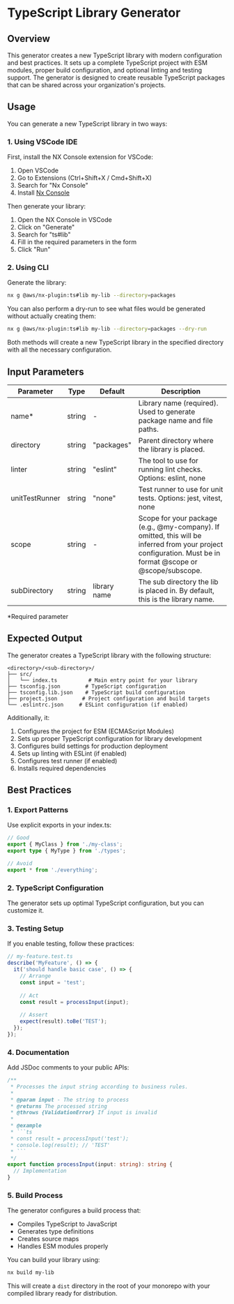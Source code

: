# TypeScript Library Generator

## Overview
This generator creates a new TypeScript library with modern configuration and best practices. It sets up a complete TypeScript project with ESM modules, proper build configuration, and optional linting and testing support. The generator is designed to create reusable TypeScript packages that can be shared across your organization's projects.

## Usage

You can generate a new TypeScript library in two ways:

### 1. Using VSCode IDE

First, install the NX Console extension for VSCode:
1. Open VSCode
2. Go to Extensions (Ctrl+Shift+X / Cmd+Shift+X)
3. Search for "Nx Console"
4. Install [Nx Console](https://marketplace.visualstudio.com/items?itemName=nrwl.angular-console)

Then generate your library:
1. Open the NX Console in VSCode
2. Click on "Generate"
3. Search for "ts#lib"
4. Fill in the required parameters in the form
5. Click "Run"

### 2. Using CLI

Generate the library:
```bash
nx g @aws/nx-plugin:ts#lib my-lib --directory=packages
```

You can also perform a dry-run to see what files would be generated without actually creating them:
```bash
nx g @aws/nx-plugin:ts#lib my-lib --directory=packages --dry-run
```

Both methods will create a new TypeScript library in the specified directory with all the necessary configuration.

## Input Parameters

| Parameter | Type | Default | Description |
|-----------|------|---------|-------------|
| name* | string | - | Library name (required). Used to generate package name and file paths. |
| directory | string | "packages" | Parent directory where the library is placed. |
| linter | string | "eslint" | The tool to use for running lint checks. Options: eslint, none |
| unitTestRunner | string | "none" | Test runner to use for unit tests. Options: jest, vitest, none |
| scope | string | - | Scope for your package (e.g., @my-company). If omitted, this will be inferred from your project configuration. Must be in format @scope or @scope/subscope. |
| subDirectory | string | library name | The sub directory the lib is placed in. By default, this is the library name. |

*Required parameter

## Expected Output

The generator creates a TypeScript library with the following structure:

```
<directory>/<sub-directory>/
├── src/
│   └── index.ts          # Main entry point for your library
├── tsconfig.json        # TypeScript configuration
├── tsconfig.lib.json    # TypeScript build configuration
├── project.json        # Project configuration and build targets
└── .eslintrc.json     # ESLint configuration (if enabled)
```

Additionally, it:
1. Configures the project for ESM (ECMAScript Modules)
2. Sets up proper TypeScript configuration for library development
3. Configures build settings for production deployment
4. Sets up linting with ESLint (if enabled)
5. Configures test runner (if enabled)
6. Installs required dependencies

## Best Practices

### 1. Export Patterns

Use explicit exports in your index.ts:

```typescript
// Good
export { MyClass } from './my-class';
export type { MyType } from './types';

// Avoid
export * from './everything';
```

### 2. TypeScript Configuration

The generator sets up optimal TypeScript configuration, but you can customize it.

### 3. Testing Setup

If you enable testing, follow these practices:

```typescript
// my-feature.test.ts
describe('MyFeature', () => {
  it('should handle basic case', () => {
    // Arrange
    const input = 'test';
    
    // Act
    const result = processInput(input);
    
    // Assert
    expect(result).toBe('TEST');
  });
});
```

### 4. Documentation

Add JSDoc comments to your public APIs:

```typescript
/**
 * Processes the input string according to business rules.
 * 
 * @param input - The string to process
 * @returns The processed string
 * @throws {ValidationError} If input is invalid
 * 
 * @example
 * ```ts
 * const result = processInput('test');
 * console.log(result); // 'TEST'
 * ```
 */
export function processInput(input: string): string {
  // Implementation
}
```

### 5. Build Process

The generator configures a build process that:
- Compiles TypeScript to JavaScript
- Generates type definitions
- Creates source maps
- Handles ESM modules properly

You can build your library using:
```bash
nx build my-lib
```

This will create a `dist` directory in the root of your monorepo with your compiled library ready for distribution.
